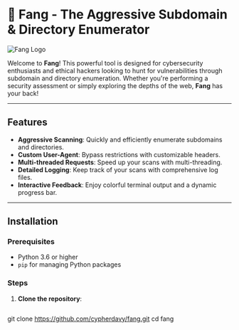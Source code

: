# 🦷 Fang - The Aggressive Subdomain & Directory Enumerator

![Fang Logo](https://via.placeholder.com/600x200.png?text=Fang+Tool+Logo)

Welcome to **Fang**! This powerful tool is designed for cybersecurity enthusiasts and ethical hackers looking to hunt for vulnerabilities through subdomain and directory enumeration. Whether you're performing a security assessment or simply exploring the depths of the web, **Fang** has your back!

---

## Features

- **Aggressive Scanning**: Quickly and efficiently enumerate subdomains and directories.
- **Custom User-Agent**: Bypass restrictions with customizable headers.
- **Multi-threaded Requests**: Speed up your scans with multi-threading.
- **Detailed Logging**: Keep track of your scans with comprehensive log files.
- **Interactive Feedback**: Enjoy colorful terminal output and a dynamic progress bar.

---

## Installation

### Prerequisites

- Python 3.6 or higher
- `pip` for managing Python packages

### Steps

1. **Clone the repository**:
   ```bash
  git clone https://github.com/cypherdavy/fang.git
   cd fang
